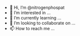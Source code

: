 - 👋 Hi, I’m @nitrogenphospat
- 👀 I’m interested in ...
- 🌱 I’m currently learning ...
- 💞️ I’m looking to collaborate on ...
- 📫 How to reach me ...

<!---
nitrogenphospat/nitrogenphospat is a ✨ special ✨ repository because its `README.md` (this file) appears on your GitHub profile.
You can click the Preview link to take a look at your changes.
--->
